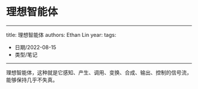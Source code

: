 # 理想智能体


---
title: 理想智能体
authors: Ethan Lin
year:
tags:
  - 日期/2022-08-15 
  - 类型/笔记 
---





理想智能体，这种就是它感知、产生、调用、变换、合成、输出、控制的信号流，能够保持几乎不失真。